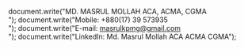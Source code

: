 document.write("MD. MASRUL MOLLAH ACA, ACMA, CGMA <br/>");
document.write("Mobile: +880(17) 39 573935 <br/> ");
document.write("E-mail: <font color='red'>masrulkpmg@gmail.com</font> <br/>");
document.write("LinkedIn: Md. Masrul Mollah ACA ACMA CGMA");
